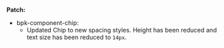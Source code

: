 **Patch:**

- bpk-component-chip:
  - Updated Chip to new spacing styles. Height has been reduced and text size has been reduced to `14px`.